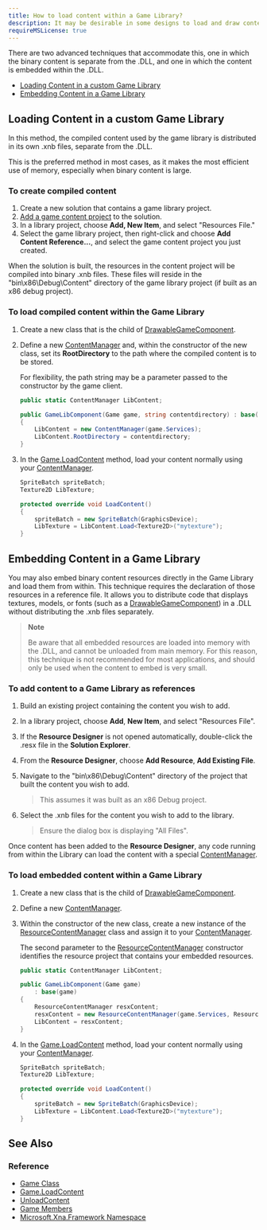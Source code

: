 ```yaml
---
title: How to load content within a Game Library?
description: It may be desirable in some designs to load and draw content within the methods of a Game Library. For example, you may wish to distribute code that displays textures, models, or fonts (such as a DrawableGameComponent) in a .DLL.
requireMSLicense: true
---
```


There are two advanced techniques that accommodate this, one in which the binary content is separate from the .DLL, and one in which the content is embedded within the .DLL.

- [Loading Content in a custom Game Library](#loading-content-in-a-custom-game-library)
- [Embedding Content in a Game Library](#embedding-content-in-a-game-library)

## Loading Content in a custom Game Library

In this method, the compiled content used by the game library is distributed in its own .xnb files, separate from the .DLL.

This is the preferred method in most cases, as it makes the most efficient use of memory, especially when binary content is large.

### To create compiled content

1. Create a new solution that contains a game library project.
2. [Add a game content project](HowTo_GameContent_Add.md) to the solution.
3. In a library project, choose **Add, New Item**, and select "Resources File."
4. Select the game library project, then right-click and choose **Add Content Reference...**, and select the game content project you just created.

When the solution is built, the resources in the content project will be compiled into binary .xnb files. These files will reside in the "bin\\x86\\Debug\\Content" directory of the game library project (if built as an x86 debug project).

### To load compiled content within the Game Library

1. Create a new class that is the child of [DrawableGameComponent](xref:Microsoft.Xna.Framework.DrawableGameComponent).
2. Define a new [ContentManager](xref:Microsoft.Xna.Framework.Content.ContentManager) and, within the constructor of the new class, set its **RootDirectory** to the path where the compiled content is to be stored.

    For flexibility, the path string may be a parameter passed to the constructor by the game client.

    ```csharp
    public static ContentManager LibContent;
    
    public GameLibComponent(Game game, string contentdirectory) : base(game)
    {
        LibContent = new ContentManager(game.Services);
        LibContent.RootDirectory = contentdirectory;
    }
    ```

3. In the [Game.LoadContent](xref:Microsoft.Xna.Framework.Game#Microsoft_Xna_Framework_Game_LoadContent) method, load your content normally using your [ContentManager](xref:Microsoft.Xna.Framework.Content.ContentManager).

    ```csharp
    SpriteBatch spriteBatch;
    Texture2D LibTexture;
    
    protected override void LoadContent()
    {
        spriteBatch = new SpriteBatch(GraphicsDevice);
        LibTexture = LibContent.Load<Texture2D>("mytexture");
    }
    ```

## Embedding Content in a Game Library

You may also embed binary content resources directly in the Game Library and load them from within. This technique requires the declaration of those resources in a reference file. It allows you to distribute code that displays textures, models, or fonts (such as a [DrawableGameComponent](xref:Microsoft.Xna.Framework.DrawableGameComponent)) in a .DLL without distributing the .xnb files separately.

> **Note**
>
> Be aware that all embedded resources are loaded into memory with the .DLL, and cannot be unloaded from main memory. For this reason, this technique is not recommended for most applications, and should only be used when the content to embed is very small.

### To add content to a Game Library as references

1. Build an existing project containing the content you wish to add.
2. In a library project, choose **Add**, **New Item**, and select "Resources File".
3. If the **Resource Designer** is not opened automatically, double-click the .resx file in the **Solution Explorer**.
4. From the **Resource Designer**, choose **Add Resource**, **Add Existing File**.
5. Navigate to the "bin\\x86\\Debug\\Content" directory of the project that built the content you wish to add.

    > This assumes it was built as an x86 Debug project.

6. Select the .xnb files for the content you wish to add to the library.

    > Ensure the dialog box is displaying "All Files".

Once content has been added to the **Resource Designer**, any code running from within the Library can load the content with a special [ContentManager](xref:Microsoft.Xna.Framework.Content.ContentManager).

### To load embedded content within a Game Library

1. Create a new class that is the child of [DrawableGameComponent](xref:Microsoft.Xna.Framework.DrawableGameComponent).
2. Define a new [ContentManager](xref:Microsoft.Xna.Framework.Content.ContentManager).
3. Within the constructor of the new class, create a new instance of the [ResourceContentManager](xref:Microsoft.Xna.Framework.Content.ResourceContentManager) class and assign it to your [ContentManager](xref:Microsoft.Xna.Framework.Content.ContentManager).

    The second parameter to the [ResourceContentManager](xref:Microsoft.Xna.Framework.Content.ResourceContentManager) constructor identifies the resource project that contains your embedded resources.

    ```csharp
    public static ContentManager LibContent;
    
    public GameLibComponent(Game game)
        : base(game)
    {
        ResourceContentManager resxContent;
        resxContent = new ResourceContentManager(game.Services, ResourceFile.ResourceManager);
        LibContent = resxContent;
    }
    ```

4. In the [Game.LoadContent](xref:Microsoft.Xna.Framework.Game#Microsoft_Xna_Framework_Game_LoadContent) method, load your content normally using your [ContentManager](xref:Microsoft.Xna.Framework.Content.ContentManager).

    ```csharp
    SpriteBatch spriteBatch;
    Texture2D LibTexture;
    
    protected override void LoadContent()
    {
        spriteBatch = new SpriteBatch(GraphicsDevice);
        LibTexture = LibContent.Load<Texture2D>("mytexture");
    }
    ```

## See Also

### Reference

- [Game Class](xref:Microsoft.Xna.Framework.Game)  
- [Game.LoadContent](xref:Microsoft.Xna.Framework.Game#Microsoft_Xna_Framework_Game_LoadContent)  
- [UnloadContent](xref:Microsoft.Xna.Framework.Game.UnloadContent)  
- [Game Members](xref:Microsoft.Xna.Framework.Game)  
- [Microsoft.Xna.Framework Namespace](xref:Microsoft.Xna.Framework)  
